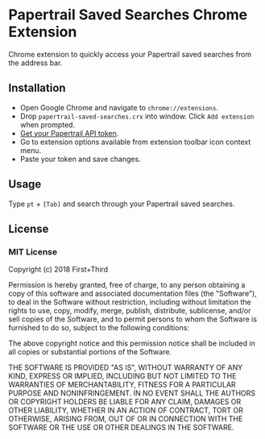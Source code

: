 # Papertrail Saved Searches Chrome Extension

Chrome extension to quickly access your Papertrail saved searches from the address bar.

## Installation

- Open Google Chrome and navigate to `chrome://extensions`.
- Drop `papertrail-saved-searches.crx` into window. Click `Add extension` when prompted.
- [Get your Papertrail API token](https://papertrailapp.com/account/profile).
- Go to extension options available from extension toolbar icon context menu.
- Paste your token and save changes.

## Usage

Type `pt` + `[Tab]` and search through your Papertrail saved searches.

## License

### MIT License

Copyright (c) 2018 First+Third

Permission is hereby granted, free of charge, to any person obtaining a copy
of this software and associated documentation files (the "Software"), to deal
in the Software without restriction, including without limitation the rights
to use, copy, modify, merge, publish, distribute, sublicense, and/or sell
copies of the Software, and to permit persons to whom the Software is
furnished to do so, subject to the following conditions:

The above copyright notice and this permission notice shall be included in all
copies or substantial portions of the Software.

THE SOFTWARE IS PROVIDED "AS IS", WITHOUT WARRANTY OF ANY KIND, EXPRESS OR
IMPLIED, INCLUDING BUT NOT LIMITED TO THE WARRANTIES OF MERCHANTABILITY,
FITNESS FOR A PARTICULAR PURPOSE AND NONINFRINGEMENT. IN NO EVENT SHALL THE
AUTHORS OR COPYRIGHT HOLDERS BE LIABLE FOR ANY CLAIM, DAMAGES OR OTHER
LIABILITY, WHETHER IN AN ACTION OF CONTRACT, TORT OR OTHERWISE, ARISING FROM,
OUT OF OR IN CONNECTION WITH THE SOFTWARE OR THE USE OR OTHER DEALINGS IN THE
SOFTWARE.
